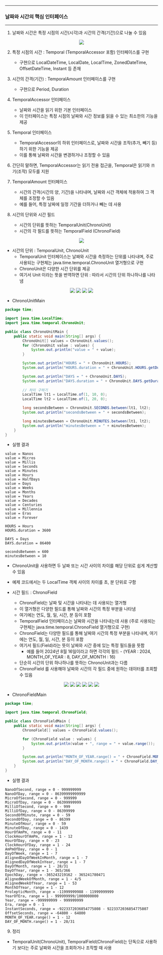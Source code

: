 -----
### 날짜와 시간의 핵심 인터페이스
-----
1. 날짜와 시간은 특정 시점의 시간(시각)과 시간의 간격(기간)으로 나눌 수 있음
<div align="center">
<img src="https://github.com/user-attachments/assets/8e5c2a07-cbcb-428e-894a-ebd682659ab6">
</div>

2. 특정 시점의 시간 : Temporal (TemporalAccessor 포함) 인터페이스를 구현  
   - 구현으로 LocalDateTime, LocalDate, LocalTime, ZonedDateTime, OffsetDateTime, Instant 등 존재

3. 시간의 간격(기간) : TemporalAmount 인터페이스를 구현  
   - 구현으로 Period, Duration 

4. TemporalAccessor 인터페이스
   - 날짜와 시간을 읽기 위한 기본 인터페이스
   - 이 인터페이스는 특정 시점의 날짜와 시간 정보를 읽을 수 있는 최소한의 기능을 제공

5. Temporal 인터페이스
   - TemporalAccessor의 하위 인터페이스로, 날짜와 시간을 조작(추가, 빼기 등)하기 위한 기능을 제공
   - 이를 통해 날짜와 시간을 변경하거나 조정할 수 있음
   
6. 간단히 말하면, TemporalAccessor는 읽기 전용 접근을, Temporal은 읽기와 쓰기(조작) 모두를 지원

7. TemporalAmount 인터페이스
   - 시간의 간격(시간의 양, 기간)을 나타내며, 날짜와 시간 객체에 적용하여 그 객체를 조정할 수 있음
   - 예를 들어, 특정 날짜에 일정 기간을 더하거나 빼는 데 사용

8. 시간의 단위와 시간 필드
   - 시간의 단위를 뜻하는 TemporalUnit(ChronoUnit)
   - 시간의 각 필드를 뜻하는 TemporalField (ChronoField)
<div align="center">
<img src="https://github.com/user-attachments/assets/59285ee7-b8dd-4f6d-ad6f-e9b479dfbb62">
</div>

   - 시간의 단위 : TemporalUnit, ChronoUnit
      + TemporalUnit 인터페이스는 날짜와 시간을 측정하는 단위를 나타내며, 주로 사용되는 구현체는 java.time.temporal.ChronoUnit 열거형으로 구현
      + ChronoUnit은 다양한 시간 단위를 제공
      + 여기서 Unit 이라는 뜻을 번역하면 단위 : 따라서 시간의 단위 하나하나를 나타냄
<div align="center">
<img src="https://github.com/user-attachments/assets/d96dc259-1d86-4ff9-917d-157cc6eb40f4">
<img src="https://github.com/user-attachments/assets/97d70747-d074-40e2-9c67-1ba78c706aa9">
<img src="https://github.com/user-attachments/assets/ecf114d4-55ca-40a2-aadc-96d0734bcc5d">
<img src="https://github.com/user-attachments/assets/5a7c3595-1f67-4c71-83b9-5f6df7baeba5">
</div>

  - ChronoUnitMain
```java
package time;

import java.time.LocalTime;
import java.time.temporal.ChronoUnit;

public class ChronoUnitMain {
    public static void main(String[] args) {
        ChronoUnit[] values = ChronoUnit.values();
        for (ChronoUnit value : values) {
            System.out.println("value = " + value);
        }

        System.out.println("HOURS = " + ChronoUnit.HOURS);
        System.out.println("HOURS.duration = " + ChronoUnit.HOURS.getDuration().getSeconds());

        System.out.println("DAYS = " + ChronoUnit.DAYS);
        System.out.println("DAYS.duration = " + ChronoUnit.DAYS.getDuration().getSeconds());
        
        // 차이 구하기
        LocalTime lt1 = LocalTime.of(1, 10, 0);
        LocalTime lt2 = LocalTime.of(1, 20, 0);

        long secondsBetween = ChronoUnit.SECONDS.between(lt1, lt2);
        System.out.println("secondsBetween = " + secondsBetween);

        long minutesBetween = ChronoUnit.MINUTES.between(lt1, lt2);
        System.out.println("minutesBetween = " + minutesBetween);
    }
}
```
   - 실행 결과
```
value = Nanos
value = Micros
value = Millis
value = Seconds
value = Minutes
value = Hours
value = HalfDays
value = Days
value = Weeks
value = Months
value = Years
value = Decades
value = Centuries
value = Millennia
value = Eras
value = Forever

HOURS = Hours
HOURS.duration = 3600

DAYS = Days
DAYS.duration = 86400

secondsBetween = 600
minutesBetween = 10
```
   - ChronoUnit을 사용하면 두 날짜 또는 시간 사이의 차이를 해당 단위로 쉽게 계산할 수 있음
   - 예제 코드에서는 두 LocalTime 객체 사이의 차이를 초, 분 단위로 구함

   - 시간 필드 : ChronoField
     + ChronoField는 날짜 및 시간을 나타내는 데 사용되는 열거형
     + 이 열거형은 다양한 필드를 통해 날짜와 시간의 특정 부분을 나타냄
     + 여기에는 연도, 월, 일, 시간, 분 등이 포함
     + TemporalField 인터페이스는 날짜와 시간을 나타내는데 사용 (주로 사용되는 구현체는 java.time.temporal.ChronoField 열거형으로 구현)
     + ChronoField는 다양한 필드를 통해 날짜와 시간의 특정 부분을 나타내며, 여기에는 연도, 월, 일, 시간, 분 등이 포함
     + 여기서 필드(Field)라는 뜻이 날짜와 시간 중에 있는 특정 필드들을 뜻함 
        * 예를 들어 2024년 8월 16일이라고 하면 각각의 필드 - (YEAR : 2024, MONTH_OF_YEAR : 8, DAY_OF_MONTH : 16)
     + 단순히 시간의 단위 하나하나를 뜻하는 ChronoUnit과는 다름
     + ChronoField 를 사용해야 날짜와 시간의 각 필드 중에 원하는 데이터를 조회할 수 있음
<div align="center">
<img src="https://github.com/user-attachments/assets/26158ae7-0fca-4e32-9662-4be604625735">
<img src="https://github.com/user-attachments/assets/2f848cb2-16f6-46d8-ae29-b2e61d345fb0">
<img src="https://github.com/user-attachments/assets/6bfb4125-6953-4333-aa15-e3384da954d9">
<img src="https://github.com/user-attachments/assets/1b0361b2-265f-4353-9a5f-2944b9829ba7">
<img src="https://github.com/user-attachments/assets/af809422-6683-4441-8914-a533dc3ba085">
<img src="https://github.com/user-attachments/assets/dfa88232-7846-4d4f-927a-698ff193f50a">
</div>

  - ChronoFieldMain
```java
package time;

import java.time.temporal.ChronoField;

public class ChronoFieldMain {
    public static void main(String[] args) {
        ChronoField[] values = ChronoField.values();

        for (ChronoField value : values) {
            System.out.println(value + ", range = " + value.range());
        }

        System.out.println("MONTH_OF_YEAR.range() = " + ChronoField.MONTH_OF_YEAR.range());
        System.out.println("DAY_OF_MONTH.range() = " + ChronoField.DAY_OF_MONTH.range());
    }
}
```
  - 실행 결과
```
NanoOfSecond, range = 0 - 999999999
NanoOfDay, range = 0 - 86399999999999
MicroOfSecond, range = 0 - 999999
MicroOfDay, range = 0 - 86399999999
MilliOfSecond, range = 0 - 999
MilliOfDay, range = 0 - 86399999
SecondOfMinute, range = 0 - 59
SecondOfDay, range = 0 - 86399
MinuteOfHour, range = 0 - 59
MinuteOfDay, range = 0 - 1439
HourOfAmPm, range = 0 - 11
ClockHourOfAmPm, range = 1 - 12
HourOfDay, range = 0 - 23
ClockHourOfDay, range = 1 - 24
AmPmOfDay, range = 0 - 1
DayOfWeek, range = 1 - 7
AlignedDayOfWeekInMonth, range = 1 - 7
AlignedDayOfWeekInYear, range = 1 - 7
DayOfMonth, range = 1 - 28/31
DayOfYear, range = 1 - 365/366
EpochDay, range = -365243219162 - 365241780471
AlignedWeekOfMonth, range = 1 - 4/5
AlignedWeekOfYear, range = 1 - 53
MonthOfYear, range = 1 - 12
ProlepticMonth, range = -11999999988 - 11999999999
YearOfEra, range = 1 - 999999999/1000000000
Year, range = -999999999 - 999999999
Era, range = 0 - 1
InstantSeconds, range = -9223372036854775808 - 9223372036854775807
OffsetSeconds, range = -64800 - 64800
MONTH_OF_YEAR.range() = 1 - 12
DAY_OF_MONTH.range() = 1 - 28/31
```

9. 정리
  - TemporalUnit(ChronoUnit), TemporalField(ChronoField)는 단독으로 사용하기 보다는 주로 날짜와 시간을 조회하거나 조작할 때 사용
